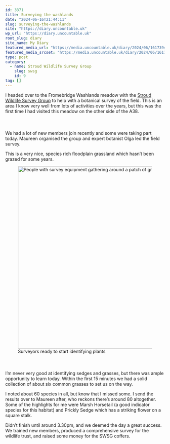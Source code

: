 ```yaml
---
id: 3371
title: Surveying the washlands
date: "2024-06-16T21:44:11"
slug: surveying-the-washlands
site: "https://diary.uncountable.uk"
wp_url: "https://diary.uncountable.uk"
root_slug: diary
site_name: My Diary
featured_media_url: "https://media.uncountable.uk/diary/2024/06/16173942/IMG20240616124326.webp"
featured_media_srcset: "https://media.uncountable.uk/diary/2024/06/16173942/IMG20240616124326-300x169.webp 300w, https://media.uncountable.uk/diary/2024/06/16173942/IMG20240616124326-1024x576.webp 1024w, https://media.uncountable.uk/diary/2024/06/16173942/IMG20240616124326-150x150.webp 150w, https://media.uncountable.uk/diary/2024/06/16173942/IMG20240616124326-640x360.webp 640w, https://media.uncountable.uk/diary/2024/06/16173942/IMG20240616124326.webp 2000w"
type: post
category:
  - name: Stroud Wildlife Survey Group
    slug: swsg
    id: 9
tag: []
---
```



<p>I headed over to the Fromebridge Washlands meadow with the <a href="https://stroudwildlifesurvey.org.uk">Stroud Wildlife Survey Group</a> to help with a botanical survey of the field.  This is an area I know very well from lots of activities over the years, but this was the first time I had visited this meadow on the other side of the A38.</p>


<style>.kb-row-layout-id3371_caf2fc-fa > .kt-row-column-wrap{align-content:start;}:where(.kb-row-layout-id3371_caf2fc-fa > .kt-row-column-wrap) > .wp-block-kadence-column{justify-content:start;}.kb-row-layout-id3371_caf2fc-fa > .kt-row-column-wrap{column-gap:var(--global-kb-gap-md, 2rem);row-gap:var(--global-kb-gap-md, 2rem);padding-top:var(--global-kb-spacing-sm, 1.5rem);padding-bottom:var(--global-kb-spacing-sm, 1.5rem);grid-template-columns:repeat(2, minmax(0, 1fr));}.kb-row-layout-id3371_caf2fc-fa > .kt-row-layout-overlay{opacity:0.30;}@media all and (max-width: 1024px){.kb-row-layout-id3371_caf2fc-fa > .kt-row-column-wrap{grid-template-columns:repeat(2, minmax(0, 1fr));}}@media all and (max-width: 767px){.kb-row-layout-id3371_caf2fc-fa > .kt-row-column-wrap{grid-template-columns:minmax(0, 1fr);}.kb-row-layout-id3371_caf2fc-fa > .kt-row-column-wrap > .wp-block-kadence-column:nth-of-type(1){order:2;}.kb-row-layout-id3371_caf2fc-fa > .kt-row-column-wrap > .wp-block-kadence-column:nth-of-type(2){order:1;}.kb-row-layout-id3371_caf2fc-fa > .kt-row-column-wrap > .wp-block-kadence-column:nth-of-type(3){order:12;}.kb-row-layout-id3371_caf2fc-fa > .kt-row-column-wrap > .wp-block-kadence-column:nth-of-type(4){order:11;}.kb-row-layout-id3371_caf2fc-fa > .kt-row-column-wrap > .wp-block-kadence-column:nth-of-type(5){order:22;}.kb-row-layout-id3371_caf2fc-fa > .kt-row-column-wrap > .wp-block-kadence-column:nth-of-type(6){order:21;}.kb-row-layout-id3371_caf2fc-fa > .kt-row-column-wrap > .wp-block-kadence-column:nth-of-type(7){order:32;}.kb-row-layout-id3371_caf2fc-fa > .kt-row-column-wrap > .wp-block-kadence-column:nth-of-type(8){order:31;}}</style><div class="kb-row-layout-wrap kb-row-layout-id3371_caf2fc-fa alignnone wp-block-kadence-rowlayout"><div class="kt-row-column-wrap kt-has-2-columns kt-row-layout-equal kt-tab-layout-inherit kt-mobile-layout-row kt-row-valign-top">
<style>.kadence-column3371_e67123-1a > .kt-inside-inner-col,.kadence-column3371_e67123-1a > .kt-inside-inner-col:before{border-top-left-radius:0px;border-top-right-radius:0px;border-bottom-right-radius:0px;border-bottom-left-radius:0px;}.kadence-column3371_e67123-1a > .kt-inside-inner-col{column-gap:var(--global-kb-gap-sm, 1rem);}.kadence-column3371_e67123-1a > .kt-inside-inner-col{flex-direction:column;}.kadence-column3371_e67123-1a > .kt-inside-inner-col > .aligncenter{width:100%;}.kadence-column3371_e67123-1a > .kt-inside-inner-col:before{opacity:0.3;}.kadence-column3371_e67123-1a{position:relative;}@media all and (max-width: 1024px){.kadence-column3371_e67123-1a > .kt-inside-inner-col{flex-direction:column;justify-content:center;}}@media all and (max-width: 767px){.kadence-column3371_e67123-1a > .kt-inside-inner-col{flex-direction:column;justify-content:center;}}</style>
<div class="wp-block-kadence-column kadence-column3371_e67123-1a"><div class="kt-inside-inner-col">
<p>We had a lot of new members join recently and some were taking part today.  Maureen organised the group and expert botanist Olga led the field survey.</p>



<p>This is a very nice, species rich floodplain grassland which hasn&#8217;t been grazed for some years.</p>
</div></div>


<style>.kadence-column3371_5da1a2-8d > .kt-inside-inner-col,.kadence-column3371_5da1a2-8d > .kt-inside-inner-col:before{border-top-left-radius:0px;border-top-right-radius:0px;border-bottom-right-radius:0px;border-bottom-left-radius:0px;}.kadence-column3371_5da1a2-8d > .kt-inside-inner-col{column-gap:var(--global-kb-gap-sm, 1rem);}.kadence-column3371_5da1a2-8d > .kt-inside-inner-col{flex-direction:column;}.kadence-column3371_5da1a2-8d > .kt-inside-inner-col > .aligncenter{width:100%;}.kadence-column3371_5da1a2-8d > .kt-inside-inner-col:before{opacity:0.3;}.kadence-column3371_5da1a2-8d{position:relative;}@media all and (max-width: 1024px){.kadence-column3371_5da1a2-8d > .kt-inside-inner-col{flex-direction:column;justify-content:center;}}@media all and (max-width: 767px){.kadence-column3371_5da1a2-8d > .kt-inside-inner-col{flex-direction:column;justify-content:center;}}</style>
<div class="wp-block-kadence-column kadence-column3371_5da1a2-8d"><div class="kt-inside-inner-col">
<figure class="wp-block-image size-large"><img loading="lazy" decoding="async" width="1024" height="576" src="https://media.uncountable.uk/diary/2024/06/16173941/IMG20240616112713-1024x576.webp" alt="People with survey equipment gathering around a patch of ground" class="wp-image-3367" srcset="https://media.uncountable.uk/diary/2024/06/16173941/IMG20240616112713-1024x576.webp 1024w, https://media.uncountable.uk/diary/2024/06/16173941/IMG20240616112713-300x169.webp 300w, https://media.uncountable.uk/diary/2024/06/16173941/IMG20240616112713-640x360.webp 640w, https://media.uncountable.uk/diary/2024/06/16173941/IMG20240616112713.webp 2000w" sizes="auto, (max-width: 1024px) 100vw, 1024px" /><figcaption class="wp-element-caption">Surveyors ready to start identifying plants</figcaption></figure>
</div></div>

</div></div>


<p>I&#8217;m never very good at identifying sedges and grasses, but there was ample opportunity to learn today.  Within the first 15 minutes we had a solid collection of about six common grasses to set us on the way.</p>



<p>I noted about 60 species  in all, but know that I missed some.  I send the results over to Maureen after, who reckons there&#8217;s around 80 altogether.  Some of the highlights for me were Marsh Horsetail (a good indicator species for this habitat) and Prickly Sedge which has a striking flower on a square stalk.</p>



<p>Didn&#8217;t finish until around 3.30pm, and we deemed the day a great success.  We trained new members, produced a comprehensive survey for the wildlife trust, and raised some money for the SWSG coffers.</p>
